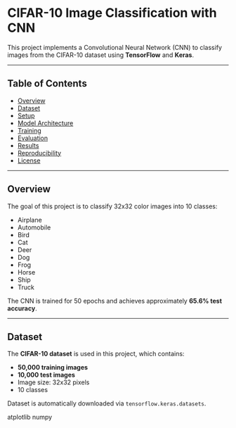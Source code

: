 # CIFAR-10 Image Classification with CNN

This project implements a Convolutional Neural Network (CNN) to classify images from the CIFAR-10 dataset using **TensorFlow** and **Keras**.

---

## Table of Contents
- [Overview](#overview)
- [Dataset](#dataset)
- [Setup](#setup)
- [Model Architecture](#model-architecture)
- [Training](#training)
- [Evaluation](#evaluation)
- [Results](#results)
- [Reproducibility](#reproducibility)
- [License](#license)

---

## Overview

The goal of this project is to classify 32x32 color images into 10 classes:
- Airplane
- Automobile
- Bird
- Cat
- Deer
- Dog
- Frog
- Horse
- Ship
- Truck

The CNN is trained for 50 epochs and achieves approximately **65.6% test accuracy**.

---

## Dataset

The **CIFAR-10 dataset** is used in this project, which contains:
- **50,000 training images**
- **10,000 test images**
- Image size: 32x32 pixels
- 10 classes

Dataset is automatically downloaded via `tensorflow.keras.datasets`.

atplotlib numpy


